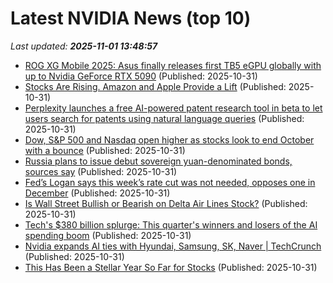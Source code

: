 # Latest NVIDIA News (top 10)
_Last updated: **2025-11-01 13:48:57**_

- [ROG XG Mobile 2025: Asus finally releases first TB5 eGPU globally with up to Nvidia GeForce RTX 5090](https://www.notebookcheck.net/ROG-XG-Mobile-2025-Asus-finally-releases-first-TB5-eGPU-globally-with-up-to-Nvidia-GeForce-RTX-5090.1152108.0.html) (Published: 2025-10-31)
- [Stocks Are Rising. Amazon and Apple Provide a Lift](https://biztoc.com/x/99687955581fca17) (Published: 2025-10-31)
- [Perplexity launches a free AI-powered patent research tool in beta to let users search for patents using natural language queries](https://biztoc.com/x/705819eae862eb87) (Published: 2025-10-31)
- [Dow, S&P 500 and Nasdaq open higher as stocks look to end October with a bounce](https://biztoc.com/x/e1d66cade71b13b2) (Published: 2025-10-31)
- [Russia plans to issue debut sovereign yuan-denominated bonds, sources say](https://biztoc.com/x/339a72627b1ccd47) (Published: 2025-10-31)
- [Fed’s Logan says this week’s rate cut was not needed, opposes one in December](https://biztoc.com/x/67bccbe5602f8f16) (Published: 2025-10-31)
- [Is Wall Street Bullish or Bearish on Delta Air Lines Stock?](https://biztoc.com/x/6d1c9e76557e7da8) (Published: 2025-10-31)
- [Tech's $380 billion splurge: This quarter's winners and losers of the AI spending boom](https://www.cnbc.com/2025/10/31/tech-ai-google-meta-amazon-microsoft-spend.html) (Published: 2025-10-31)
- [Nvidia expands AI ties with Hyundai, Samsung, SK, Naver | TechCrunch](https://techcrunch.com/2025/10/31/nvidia-expands-ai-ties-with-hyundai-samsung-sk-naver/) (Published: 2025-10-31)
- [This Has Been a Stellar Year So Far for Stocks](https://biztoc.com/x/3f88985221b89939) (Published: 2025-10-31)
